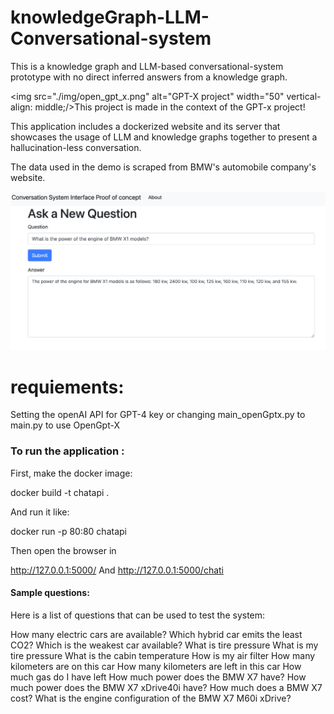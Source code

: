 # knowledgeGraph-LLM-Conversational-system

This is a knowledge graph and LLM-based conversational-system prototype with no direct inferred answers from a knowledge graph.

<img src="./img/open_gpt_x.png" alt="GPT-X project" width="50" vertical-align: middle;/>This project is made in the context of the GPT-x project! 

This application includes a dockerized website and its server that showcases the usage of LLM and knowledge graphs together to present a hallucination-less conversation. 

The data used in the demo is scraped from BMW's automobile company's website. 

![alt text](./img/Conversation_system.png "An image of the interface website included in the prototype.")

# requiements:
Setting the openAI API for GPT-4 key or changing main_openGptx.py to main.py to use OpenGpt-X 

### To run the application :

First, make the docker image:

docker build -t chatapi .


And run it like:

docker run -p 80:80 chatapi  

Then open the browser in

http://127.0.0.1:5000/
And  http://127.0.0.1:5000/chati 


#### Sample questions:
Here is a list of questions that can be used to test the system:

How many electric cars are available?
Which hybrid car emits the least CO2?
Which is the weakest car available?
What is tire pressure
What is my tire pressure
What is the cabin temperature
How is my air filter
How many kilometers are on this car
How many kilometers are left in this car
How much gas do I have left
How much power does the BMW X7 have?
How much power does the BMW X7 xDrive40i have?
How much does a BMW X7 cost?
What is the engine configuration of the BMW X7 M60i xDrive?
